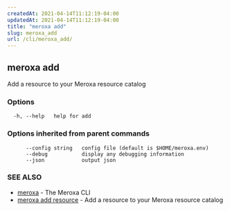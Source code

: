 ```yaml
---
createdAt: 2021-04-14T11:12:19-04:00
updatedAt: 2021-04-14T11:12:19-04:00
title: "meroxa add"
slug: meroxa_add
url: /cli/meroxa_add/
---
```

## meroxa add

Add a resource to your Meroxa resource catalog

### Options

```
  -h, --help   help for add
```

### Options inherited from parent commands

```
      --config string   config file (default is $HOME/meroxa.env)
      --debug           display any debugging information
      --json            output json
```

### SEE ALSO

* [meroxa](meroxa)	 - The Meroxa CLI
* [meroxa add resource](meroxa_add_resource)	 - Add a resource to your Meroxa resource catalog


